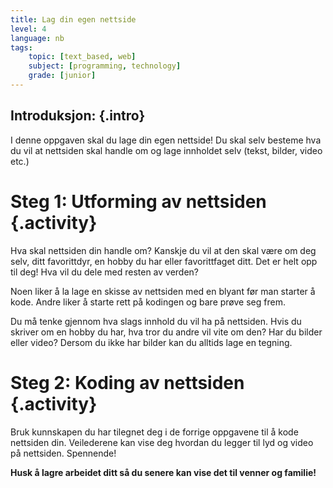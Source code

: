 ```yaml
---
title: Lag din egen nettside
level: 4
language: nb
tags:
    topic: [text_based, web]
    subject: [programming, technology]
    grade: [junior]
---
```


## __Introduksjon:__ {.intro}
I denne oppgaven skal du lage din egen nettside! Du skal selv besteme hva du vil at nettsiden skal handle om og lage innholdet selv (tekst, bilder, video etc.)

# Steg 1: Utforming av nettsiden {.activity}
Hva skal nettsiden din handle om? Kanskje du vil at den skal være om deg selv, ditt favorittdyr, en hobby du har eller favorittfaget ditt. Det er helt opp til deg! Hva vil du dele med resten av verden?

Noen liker å la lage en skisse av nettsiden med en blyant før man starter å kode. Andre liker å starte rett på kodingen og bare prøve seg frem.

Du må tenke gjennom hva slags innhold du vil ha på nettsiden. Hvis du skriver om en hobby du har, hva tror du andre vil vite om den? Har du bilder eller video? Dersom du ikke har bilder kan du alltids lage en tegning.

# Steg 2: Koding av nettsiden {.activity}

Bruk kunnskapen du har tilegnet deg i de forrige oppgavene til å kode nettsiden din. Veilederene kan vise deg hvordan du legger til lyd og video på nettsiden. Spennende!

__Husk å lagre arbeidet ditt så du senere kan vise det til venner og familie!__
